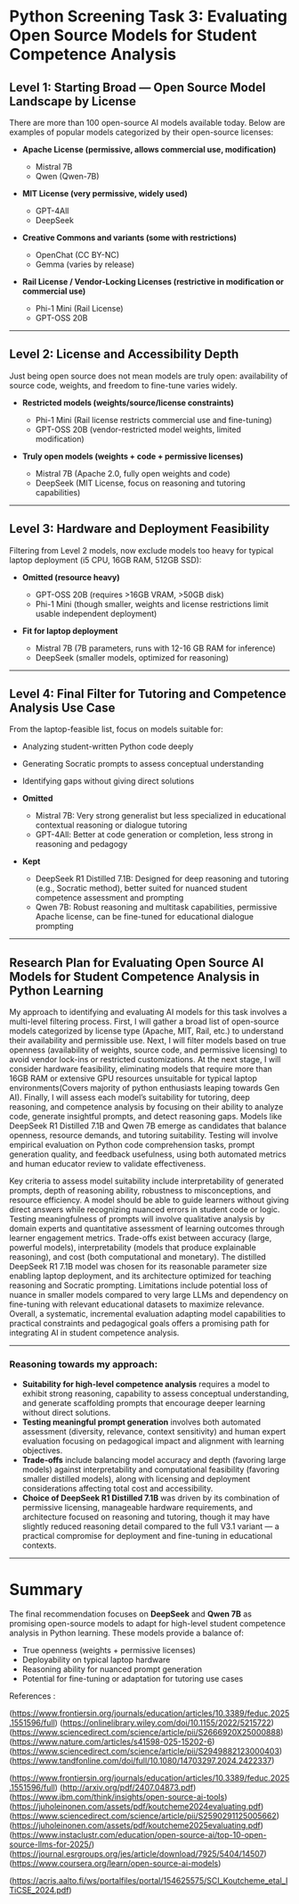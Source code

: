 # Python Screening Task 3: Evaluating Open Source Models for Student Competence Analysis

## Level 1: Starting Broad — Open Source Model Landscape by License

There are more than 100 open-source AI models available today. Below are examples of popular models categorized by their open-source licenses:

- **Apache License (permissive, allows commercial use, modification)**
  - Mistral 7B
  - Qwen (Qwen-7B)
  
- **MIT License (very permissive, widely used)**
  - GPT-4All
  - DeepSeek

- **Creative Commons and variants (some with restrictions)**
  - OpenChat (CC BY-NC)
  - Gemma (varies by release)

- **Rail License / Vendor-Locking Licenses (restrictive in modification or commercial use)**
  - Phi-1 Mini (Rail License)
  - GPT-OSS 20B

***

## Level 2: License and Accessibility Depth

Just being open source does not mean models are truly open: availability of source code, weights, and freedom to fine-tune varies widely.

- **Restricted models (weights/source/license constraints)**
  - Phi-1 Mini (Rail license restricts commercial use and fine-tuning)
  - GPT-OSS 20B (vendor-restricted model weights, limited modification)
  
- **Truly open models (weights + code + permissive licenses)**
  - Mistral 7B (Apache 2.0, fully open weights and code)
  - DeepSeek (MIT License, focus on reasoning and tutoring capabilities)

***

## Level 3: Hardware and Deployment Feasibility

Filtering from Level 2 models, now exclude models too heavy for typical laptop deployment (i5 CPU, 16GB RAM, 512GB SSD):

- **Omitted (resource heavy)**
  - GPT-OSS 20B (requires >16GB VRAM, >50GB disk)
  - Phi-1 Mini (though smaller, weights and license restrictions limit usable independent deployment)
  
- **Fit for laptop deployment**
  - Mistral 7B (7B parameters, runs with 12-16 GB RAM for inference)
  - DeepSeek (smaller models, optimized for reasoning)

***

## Level 4: Final Filter for Tutoring and Competence Analysis Use Case

From the laptop-feasible list, focus on models suitable for:

- Analyzing student-written Python code deeply
- Generating Socratic prompts to assess conceptual understanding
- Identifying gaps without giving direct solutions

- **Omitted**
  - Mistral 7B: Very strong generalist but less specialized in educational contextual reasoning or dialogue tutoring
  - GPT-4All: Better at code generation or completion, less strong in reasoning and pedagogy
- **Kept**
  - DeepSeek R1 Distilled 7.1B: Designed for deep reasoning and tutoring (e.g., Socratic method), better suited for nuanced student competence assessment and prompting
  - Qwen 7B: Robust reasoning and multitask capabilities, permissive Apache license, can be fine-tuned for educational dialogue prompting

***

## Research Plan for Evaluating Open Source AI Models for Student Competence Analysis in Python Learning

My approach to identifying and evaluating AI models for this task involves a multi-level filtering process. First, I will gather a broad list of open-source models categorized by license type (Apache, MIT, Rail, etc.) to understand their availability and permissible use. Next, I will filter models based on true openness (availability of weights, source code, and permissive licensing) to avoid vendor lock-ins or restricted customizations. At the next stage, I will consider hardware feasibility, eliminating models that require more than 16GB RAM or extensive GPU resources unsuitable for typical laptop environments(Covers majority of python enthusiasts leaping towards Gen AI). Finally, I will assess each model’s suitability for tutoring, deep reasoning, and competence analysis by focusing on their ability to analyze code, generate insightful prompts, and detect reasoning gaps. Models like DeepSeek R1 Distilled 7.1B and Qwen 7B emerge as candidates that balance openness, resource demands, and tutoring suitability. Testing will involve empirical evaluation on Python code comprehension tasks, prompt generation quality, and feedback usefulness, using both automated metrics and human educator review to validate effectiveness.

Key criteria to assess model suitability include interpretability of generated prompts, depth of reasoning ability, robustness to misconceptions, and resource efficiency. A model should be able to guide learners without giving direct answers while recognizing nuanced errors in student code or logic. Testing meaningfulness of prompts will involve qualitative analysis by domain experts and quantitative assessment of learning outcomes through learner engagement metrics. Trade-offs exist between accuracy (large, powerful models), interpretability (models that produce explainable reasoning), and cost (both computational and monetary). The distilled DeepSeek R1 7.1B model was chosen for its reasonable parameter size enabling laptop deployment, and its architecture optimized for teaching reasoning and Socratic prompting. Limitations include potential loss of nuance in smaller models compared to very large LLMs and dependency on fine-tuning with relevant educational datasets to maximize relevance. Overall, a systematic, incremental evaluation adapting model capabilities to practical constraints and pedagogical goals offers a promising path for integrating AI in student competence analysis.

***

### Reasoning towards my approach:

- **Suitability for high-level competence analysis** requires a model to exhibit strong reasoning, capability to assess conceptual understanding, and generate scaffolding prompts that encourage deeper learning without direct solutions.
- **Testing meaningful prompt generation** involves both automated assessment (diversity, relevance, context sensitivity) and human expert evaluation focusing on pedagogical impact and alignment with learning objectives.
- **Trade-offs** include balancing model accuracy and depth (favoring large models) against interpretability and computational feasibility (favoring smaller distilled models), along with licensing and deployment considerations affecting total cost and accessibility.
- **Choice of DeepSeek R1 Distilled 7.1B** was driven by its combination of permissive licensing, manageable hardware requirements, and architecture focused on reasoning and tutoring, though it may have slightly reduced reasoning detail compared to the full V3.1 variant — a practical compromise for deployment and fine-tuning in educational contexts.



***

# Summary

The final recommendation focuses on **DeepSeek** and **Qwen 7B** as promising open-source models to adapt for high-level student competence analysis in Python learning. These models provide a balance of:

- True openness (weights + permissive licenses)
- Deployability on typical laptop hardware
- Reasoning ability for nuanced prompt generation
- Potential for fine-tuning or adaptation for tutoring use cases


References : 

(https://www.frontiersin.org/journals/education/articles/10.3389/feduc.2025.1551596/full)
(https://onlinelibrary.wiley.com/doi/10.1155/2022/5215722)
(https://www.sciencedirect.com/science/article/pii/S2666920X25000888)
(https://www.nature.com/articles/s41598-025-15202-6)
(https://www.sciencedirect.com/science/article/pii/S2949882123000403)
(https://www.tandfonline.com/doi/full/10.1080/14703297.2024.2422337)

(https://www.frontiersin.org/journals/education/articles/10.3389/feduc.2025.1551596/full)
(http://arxiv.org/pdf/2407.04873.pdf)
(https://www.ibm.com/think/insights/open-source-ai-tools)
(https://juholeinonen.com/assets/pdf/koutcheme2024evaluating.pdf)
(https://www.sciencedirect.com/science/article/pii/S2590291125005662)
(https://juholeinonen.com/assets/pdf/koutcheme2025evaluating.pdf)
(https://www.instaclustr.com/education/open-source-ai/top-10-open-source-llms-for-2025/)
(https://journal.esrgroups.org/jes/article/download/7925/5404/14507)
(https://www.coursera.org/learn/open-source-ai-models)

(https://acris.aalto.fi/ws/portalfiles/portal/154625575/SCI_Koutcheme_etal_ITiCSE_2024.pdf)

